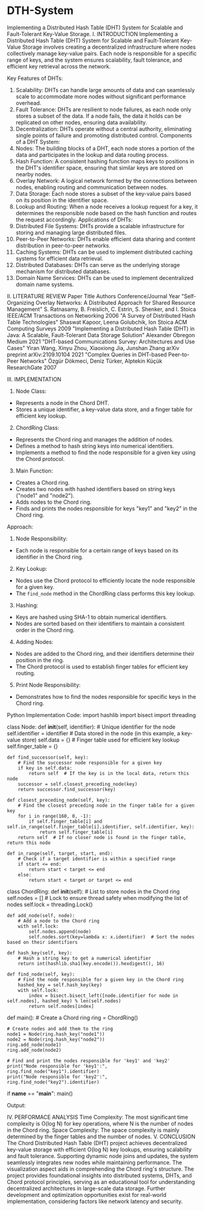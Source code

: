# DTH-System

Implementing a Distributed Hash Table (DHT) System for Scalable and Fault-Tolerant Key-Value Storage.
I.	INTRODUCTION
Implementing a Distributed Hash Table (DHT) System for Scalable and Fault-Tolerant Key-Value Storage involves creating a decentralized infrastructure where nodes collectively manage key-value pairs. Each node is responsible for a specific range of keys, and the system ensures scalability, fault tolerance, and efficient key retrieval across the network.

Key Features of DHTs:
1.	Scalability: DHTs can handle large amounts of data and can seamlessly scale to accommodate more nodes without significant performance overhead.
2.	Fault Tolerance: DHTs are resilient to node failures, as each node only stores a subset of the data. If a node fails, the data it holds can be replicated on other nodes, ensuring data availability.
3.	Decentralization: DHTs operate without a central authority, eliminating single points of failure and promoting distributed control.
Components of a DHT System:
1.	Nodes: The building blocks of a DHT, each node stores a portion of the data and participates in the lookup and data routing process.
2.	Hash Function: A consistent hashing function maps keys to positions in the DHT's identifier space, ensuring that similar keys are stored on nearby nodes.
3.	Overlay Network: A logical network formed by the connections between nodes, enabling routing and communication between nodes.
4.	Data Storage: Each node stores a subset of the key-value pairs based on its position in the identifier space.
5.	Lookup and Routing: When a node receives a lookup request for a key, it determines the responsible node based on the hash function and routes the request accordingly.
Applications of DHTs:
1.	Distributed File Systems: DHTs provide a scalable infrastructure for storing and managing large distributed files.
2.	Peer-to-Peer Networks: DHTs enable efficient data sharing and content distribution in peer-to-peer networks.
3.	Caching Systems: DHTs can be used to implement distributed caching systems for efficient data retrieval.
4.	Distributed Databases: DHTs can serve as the underlying storage mechanism for distributed databases.
5.	Domain Name Services: DHTs can be used to implement decentralized domain name systems.

II.	LITERATURE REVIEW
Paper Title	Authors	Conference/Journal	Year
"Self-Organizing Overlay Networks: A Distributed Approach for Shared Resource Management"	S. Ratnasamy, B. Freislich, C. Estrin, S. Shenker, and I. Stoica	IEEE/ACM Transactions on Networking	2006
"A Survey of Distributed Hash Table Technologies"	Shaswat Kapoor, Leena Golubchik, Ion Stoica	ACM Computing Surveys	2009
"Implementing a Distributed Hash Table (DHT) in Java: A Scalable, Fault-Tolerant Data Storage Solution"	Alexander Obregon	Medium	2021
"DHT-based Communications Survey: Architectures and Use Cases"	Yiran Wang, Xinyu Zhou, Xiaoxiong Jia, Junshan Zhang	arXiv preprint arXiv:2109.10104	2021
"Complex Queries in DHT-based Peer-to-Peer Networks"	Özgür Dökmeci, Deniz Türker, Alptekin Küçük	ResearchGate	2007



III.	IMPLEMENTATION
1.  Node Class: 
   - Represents a node in the Chord DHT.
   - Stores a unique identifier, a key-value data store, and a finger table for efficient key lookup.
2.  ChordRing Class: 
   - Represents the Chord ring and manages the addition of nodes.
   - Defines a method to hash string keys into numerical identifiers.
   - Implements a method to find the node responsible for a given key using the Chord protocol.
3.  Main Function: 
   - Creates a Chord ring.
   - Creates two nodes with hashed identifiers based on string keys ("node1" and "node2").
   - Adds nodes to the Chord ring.
   - Finds and prints the nodes responsible for keys "key1" and "key2" in the Chord ring.

Approach:
1.  Node Responsibility: 
   - Each node is responsible for a certain range of keys based on its identifier in the Chord ring.
2.  Key Lookup: 
   - Nodes use the Chord protocol to efficiently locate the node responsible for a given key.
   - The `find_node` method in the ChordRing class performs this key lookup.
3.  Hashing: 
   - Keys are hashed using SHA-1 to obtain numerical identifiers.
   - Nodes are sorted based on their identifiers to maintain a consistent order in the Chord ring.
4.  Adding Nodes: 
   - Nodes are added to the Chord ring, and their identifiers determine their position in the ring.
   - The Chord protocol is used to establish finger tables for efficient key routing.
5.  Print Node Responsibility: 
   - Demonstrates how to find the nodes responsible for specific keys in the Chord ring.

Python Implementation
Code:
import hashlib
import bisect
import threading

class Node:
    def __init__(self, identifier):
        # Unique identifier for the node
        self.identifier = identifier
        # Data stored in the node (in this example, a key-value store)
        self.data = {}
        # Finger table used for efficient key lookup
        self.finger_table = {}

    def find_successor(self, key):
        # Find the successor node responsible for a given key
        if key in self.data:
            return self  # If the key is in the local data, return this node
        successor = self.closest_preceding_node(key)
        return successor.find_successor(key)

    def closest_preceding_node(self, key):
        # Find the closest preceding node in the finger table for a given key
        for i in range(160, 0, -1):
            if self.finger_table[i] and self.in_range(self.finger_table[i].identifier, self.identifier, key):
                return self.finger_table[i]
        return self  # If no closer node is found in the finger table, return this node

    def in_range(self, target, start, end):
        # Check if a target identifier is within a specified range
        if start <= end:
            return start < target <= end
        else:
            return start < target or target <= end

class ChordRing:
    def __init__(self):
        # List to store nodes in the Chord ring
        self.nodes = []
        # Lock to ensure thread safety when modifying the list of nodes
        self.lock = threading.Lock()

    def add_node(self, node):
        # Add a node to the Chord ring
        with self.lock:
            self.nodes.append(node)
            self.nodes.sort(key=lambda x: x.identifier)  # Sort the nodes based on their identifiers

    def hash_key(self, key):
        # Hash a string key to get a numerical identifier
        return int(hashlib.sha1(key.encode()).hexdigest(), 16)

    def find_node(self, key):
        # Find the node responsible for a given key in the Chord ring
        hashed_key = self.hash_key(key)
        with self.lock:
            index = bisect.bisect_left([node.identifier for node in self.nodes], hashed_key) % len(self.nodes)
            return self.nodes[index]

def main():
    # Create a Chord ring
    ring = ChordRing()

    # Create nodes and add them to the ring
    node1 = Node(ring.hash_key("node1"))
    node2 = Node(ring.hash_key("node2"))
    ring.add_node(node1)
    ring.add_node(node2)

    # Find and print the nodes responsible for 'key1' and 'key2'
    print("Node responsible for 'key1':", ring.find_node("key1").identifier)
    print("Node responsible for 'key2':", ring.find_node("key2").identifier)

if __name__ == "__main__":
    main()


Output:
 

IV.	PERFORMACE ANALYSIS
Time Complexity: The most significant time complexity is O(log N) for key operations, where N is the number of nodes in the Chord ring. 
Space Complexity: The space complexity is mainly determined by the finger tables and the number of nodes.
V.	CONCLUSION
The Chord Distributed Hash Table (DHT) project achieves decentralized key-value storage with efficient O(log N) key lookups, ensuring scalability and fault tolerance. Supporting dynamic node joins and updates, the system seamlessly integrates new nodes while maintaining performance. The visualization aspect aids in comprehending the Chord ring's structure. The project provides foundational insights into distributed systems, DHTs, and Chord protocol principles, serving as an educational tool for understanding decentralized architectures in large-scale data storage. Further development and optimization opportunities exist for real-world implementation, considering factors like network latency and security.

